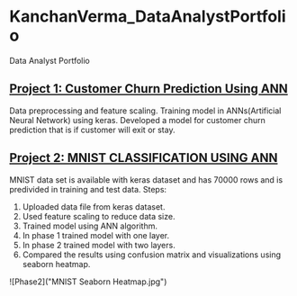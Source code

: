 # KanchanVerma_DataAnalystPortfolio
Data Analyst Portfolio
## [Project 1: Customer Churn Prediction Using ANN](https://github.com/KanchanVermaD/KanchanVerma_DataAnalystPortfolio/tree/Customer-Churn-Predictions)
Data preprocessing and feature scaling.
Training model in ANNs(Artificial Neural Network) using keras.
Developed a model for customer churn prediction that is if customer will exit or stay.




## [Project 2: MNIST CLASSIFICATION USING ANN](https://github.com/KanchanVermaD/KanchanVerma_DataAnalystPortfolio/tree/MNIST)
MNIST data set is available with keras dataset and has 70000 rows and is predivided in training and test data.
Steps:
1. Uploaded data file from keras dataset.
2. Used feature scaling to reduce data size.
3. Trained model using ANN algorithm.
4. In phase 1 trained model with one layer.
5. In phase 2 trained model with two layers.
6. Compared the results using confusion matrix and visualizations using seaborn heatmap.

![Phase2]("MNIST Seaborn Heatmap.jpg")

